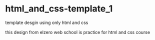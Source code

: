 # html_and_css-template_1
template desgin using only html and css

this design from elzero web school is practice for html and css course
